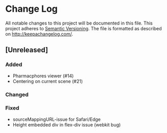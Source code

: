 # Change Log
All notable changes to this project will be documented in this file.
This project adheres to [Semantic Versioning](http://semver.org/).
The file is formatted as described on http://keepachangelog.com/.

## [Unreleased]

### Added

* Pharmacphores viewer (#14)
* Centering on current scene (#21)

### Changed


### Fixed

* sourceMappingURL-issue for Safari/Edge
* Height embedded div in flex-div issue (webkit bug)
